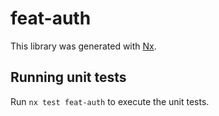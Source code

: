 # feat-auth

This library was generated with [Nx](https://nx.dev).

## Running unit tests

Run `nx test feat-auth` to execute the unit tests.

